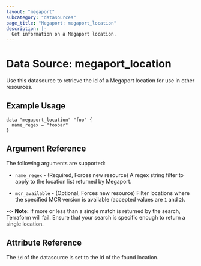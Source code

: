 ```yaml
---
layout: "megaport"
subcategory: "datasources"
page_title: "Megaport: megaport_location"
description: |-
  Get information on a Megaport location.
---
```


# Data Source: megaport_location

Use this datasource to retrieve the id of a Megaport location for use in other
resources.

## Example Usage

```hcl
data "megaport_location" "foo" {
  name_regex = "foobar"
}
```

## Argument Reference

The following arguments are supported:

* `name_regex` - (Required, Forces new resource) A regex string filter to apply
to the location list returned by Megaport.

* `mcr_available` - (Optional, Forces new resource) Filter locations where the
specified MCR version is available (accepted values are `1` and `2`).

~> **Note:** If more or less than a single match is returned by the search,
Terraform will fail. Ensure that your search is specific enough to return a
single location.

## Attribute Reference

The `id` of the datasource is set to the id of the found location.
